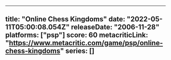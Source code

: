 
---
title: "Online Chess Kingdoms"
date: "2022-05-11T05:00:08.054Z"
releaseDate: "2006-11-28"
platforms: ["psp"]
score: 60
metacriticLink: "https://www.metacritic.com/game/psp/online-chess-kingdoms"
series: []
---
